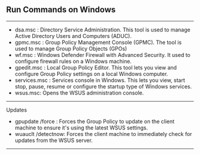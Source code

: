 ## Run Commands on Windows

---

- dsa.msc : Directory Service Administration. This tool is used to manage Active Directory Users and Computers (ADUC).
- gpmc.msc : Group Policy Management Console (GPMC). The tool is used to manage Group Policy Objects (GPOs)
- wf.msc : Windows Defender Firewall with Advanced Security. It used to configure firewall rules on a Windows machine.
- gpedit.msc : Local Group Policy Editor. This tool lets you view and configure Group Policy settings on a local Windows computer.
- services.msc : Services console in Windows. This lets you view, start stop, pause, resume or configure the startup type of Windows services. 
- wsus.msc:  Opens the WSUS administration console.
  
---
Updates 

- gpupdate /force : Forces the Group Policy to update on the client machine to ensure it's using the latest WSUS settings.
- wuauclt /detectnow: Forces the client machine to immediately check for updates from the WSUS server. 

---
